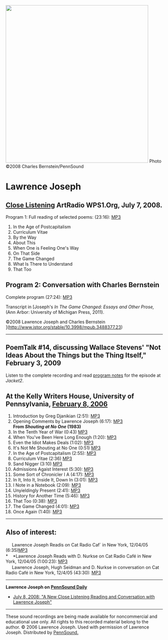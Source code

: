 <img src="/static/images/portraits/Joseph_Lawrence_Ch-Bernstein_7-7-08_NYC.jpg" width="457" height="504" />  
Photo ©2008 Charles Bernstein/PennSound

Lawrence Joseph
===============

  

[Close Listening](Close-Listening.php) ArtRadio WPS1.Org, July 7, 2008.
-----------------------------------------------------------------------

Program 1: Full reading of selected poems: (23:16): [MP3](http://media.sas.upenn.edu/pennsound/authors/Joseph/Close-Listening/Joseph-Lawrence_Close-Listening_reading_WPS1_7-7-08.mp3)

1. In the Age of Postcapitalism  
2. Curriculum Vitae  
3. By the Way  
4. About This  
5. When One is Feeling One's Way  
6. On That Side  
7. The Game Changed  
8. What Is There to Understand  
9. That Too  

Program 2: Conversation with Charles Bernstein
----------------------------------------------

Complete program (27:24): [MP3](http://media.sas.upenn.edu/pennsound/authors/Joseph/Close-Listening/Joseph-Lawrence_Close-Listening_conversation_WPS1_7-7-08.mp3)

Transcript in [Joseph's *In The Game Changed: Essays and Other Prose,* (Ann Arbor: University of Michigan Press, 2011).  
  
©2008 Lawrence Joseph and Charles Bernstein  
](http://www.jstor.org/stable/10.3998/mpub.3488377.23)

------------------------------------------------------------------------

PoemTalk \#14, discussing Wallace Stevens' "Not Ideas About the Things but the Thing Itself," February 3, 2009
--------------------------------------------------------------------------------------------------------------

Listen to the complete recording and read [program notes](https://jacket2.org/poemtalk/its-new-reality-man-poemtalk-14) for the episode at *Jacket2*.

At the Kelly Writers House, University of Pennsylvania, [February 8, 2006](http://www.writing.upenn.edu/wh/calendar/0206.html#8)
--------------------------------------------------------------------------------------------------------------------------------

1.  Introduction by Greg Djanikian (2:51): [MP3](http://media.sas.upenn.edu/pennsound/authors/Joseph/Joseph-Lawrence_01_Djinikian-Introduction_UPenn_2-8-06.mp3)
2.  Opening Comments by Lawrence Joseph (6:17): [MP3]()  
    **From *Shouting at No One* (1983)**  
3.  In the Tenth Year of War (0:43) [MP3](http://media.sas.upenn.edu/pennsound/authors/Joseph/Joseph-Lawrence_03_In-the-Tenth-Year-of-War_UPenn_2-8-06.mp3)
4.  When You've Been Here Long Enough (1:20): [MP3](http://media.sas.upenn.edu/pennsound/authors/Joseph/Joseph-Lawrence_04_When-Youve-Been-Here_UPenn_2-8-06.mp3)
5.  Even the Idiot Makes Deals (1:02): [MP3](http://media.sas.upenn.edu/pennsound/authors/Joseph/Joseph-Lawrence_05_Even-the-Idiot_UPenn_2-8-06.mp3)
6.  It's Not Me Shouting at No One (0:51) [MP3](http://media.sas.upenn.edu/pennsound/authors/Joseph/Joseph-Lawrence_06_Shouting-at-No-One_UPenn_2-8-06.mp3)
7.  In the Age of Postcapitalism (2:55): [MP3](http://media.sas.upenn.edu/pennsound/authors/Joseph/Joseph-Lawrence_07_Age-of-Post-Capitalism_UPenn_2-8-06.mp3)
8.  Curriculum Vitae (2:36) [MP3](http://media.sas.upenn.edu/pennsound/authors/Joseph/Joseph-Lawrence_08_Curriculum-Vitae_UPenn_2-8-06.mp3)
9.  Sand Nigger (3:10) [MP3](http://media.sas.upenn.edu/pennsound/authors/Joseph/Joseph-Lawrence_09_Sand-Nigger_UPenn_2-8-06.mp3)
10. Admissions Agaist Interest (5:30): [MP3](http://media.sas.upenn.edu/pennsound/authors/Joseph/Joseph-Lawrence_10_Admissions-Against-Interest_UPenn_2-8-06.mp3)
11. Some Sort of Chronicler I A (4:17): [MP3](http://media.sas.upenn.edu/pennsound/authors/Joseph/Joseph-Lawrence_11_Some-Sort-of-Chronicle-I-Am_UPenn_2-8-06.mp3)
12. In It, Into It, Inside It, Down In (3:01): [MP3](http://media.sas.upenn.edu/pennsound/authors/Joseph/Joseph-Lawrence_12_In-It-Into-it-Inside-It-Down-In_UPenn_2-8-06.mp3)
13. I Note in a Notebook (2:09): [MP3](http://media.sas.upenn.edu/pennsound/authors/Joseph/Joseph-Lawrence_13_I-Note-in-a-Notebook_UPenn_2-8-06.mp3)
14. Unyieldingly Present (2:41): [MP3](http://media.sas.upenn.edu/pennsound/authors/Joseph/Joseph-Lawrence_14_Unyieldingly-Present_UPenn_2-8-06.mp3)  
15. History for Another Time (5:46): [MP3](http://media.sas.upenn.edu/pennsound/authors/Joseph/Joseph-Lawrence_15_History-for-Another-Time_UPenn_2-8-06.mp3)
16. That Too (0:38): [MP3](http://media.sas.upenn.edu/pennsound/authors/Joseph/Joseph-Lawrence_16_That-Too_UPenn_2-8-06.mp3)
17. The Game Changed (4:01): [MP3](http://media.sas.upenn.edu/pennsound/authors/Joseph/Joseph-Lawrence_17_The-Game-Changed_UPenn_2-8-06.mp3)
18. Once Again (1:40): [MP3](http://media.sas.upenn.edu/pennsound/authors/Joseph/Joseph-Lawrence_18_Once-Again_UPenn_2-8-06.mp3)

------------------------------------------------------------------------

Also of interest:
-----------------

*<img src="favicon.png" width="16" height="16" />* Lawrence Joseph Readis on Cat Radio Caf´ in New York, 12/04/05 (6:35)[MP3](http://media.sas.upenn.edu/pennsound/groups/Cat-Radio-Cafe/Joseph-Lawrence_Cat-Radio-Reading_NYC-12-4-05.mp3)  
*<img src="favicon.png" width="16" height="16" />*Lawrence Joseph Reads with D. Nurkse on Cat Radio Café in New York, 12/04/05 (1:00:23):
[MP3](http://media.sas.upenn.edu/pennsound/groups/Cat-Radio-Cafe/Seidman-Hugh_Lawrence-Joseph-and-D-Nurkse_NYC-12-4-05.mp3)  
*<img src="favicon.png" width="16" height="16" />*
Lawrence Joseph, Hugh Seidman and D. Nurkse in conversation on
Cat Radio Café in
New York, 12/4/05 (43:30): [MP3](http://media.sas.upenn.edu/pennsound/groups/Cat-Radio-Cafe/Seidman-Hugh_Lawrence-Joseph-and-D-Nurkse_Discussion_NYC-12-4-05.mp3)  
  

------------------------------------------------------------------------

  
**Lawrence Joseph on [PennSound Daily](http://writing.upenn.edu/pennsound/daily/)**  

-   [July 8, 2008: "A New Close Listening Reading and Conversation with Lawrence Joseph"](http://writing.upenn.edu/pennsound/daily/200807.php#8_00:14)

  

------------------------------------------------------------------------

  

These sound recordings are being made available for noncommercial
and educational use only. All rights to this recorded material belong to
the author. © 2006 Lawrence Joseph. Used with permission of Lawrence Joseph.
Distributed by
[PennSound.](../index.html)
